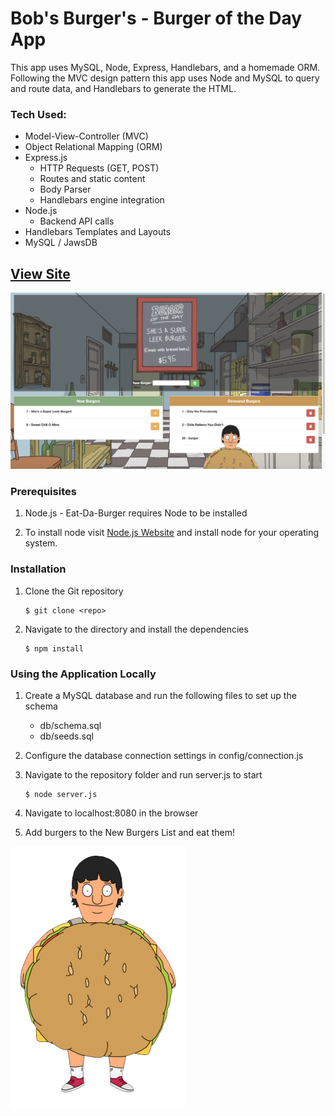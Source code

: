 # Bob's Burger's - Burger of the Day App
This app uses MySQL, Node, Express, Handlebars, and a homemade ORM.
Following the MVC design pattern this app uses Node and MySQL to query and route data, and Handlebars to generate the HTML.

### Tech Used:
* Model-View-Controller (MVC)
* Object Relational Mapping (ORM)
* Express.js
    * HTTP Requests (GET, POST)
    * Routes and static content
    * Body Parser
    * Handlebars engine integration
* Node.js
    * Backend API calls
* Handlebars Templates and Layouts
* MySQL / JawsDB

## [View Site](https://hidden-cliffs-31813.herokuapp.com/)


![Eat-Da-Burger Screenshot](public/assets/img/bobs-screenshot.png?raw=true "Eat-Da-Burger")


### Prerequisites
1. Node.js - Eat-Da-Burger requires Node to be installed

2. To install node visit [Node.js Website](https://nodejs.org/en/ "Node.js") and install node for your operating system.


### Installation
1. Clone the Git repository

   ```
   $ git clone <repo>
   ```
2. Navigate to the directory and install the dependencies 
   ```
   $ npm install
   ```


### Using the Application Locally
1. Create a MySQL database and run the following files to set up the schema
    * db/schema.sql
    * db/seeds.sql
2. Configure the database connection settings in config/connection.js
3. Navigate to the repository folder and run server.js to start

   ```
   $ node server.js
   ```

4. Navigate to localhost:8080 in the browser

5. Add burgers to the New Burgers List and eat them!

![Eat-Da-Burger Screenshot](public/assets/img/Gene_Belcher.png?raw=true "Eat-Da-Burger")



   
